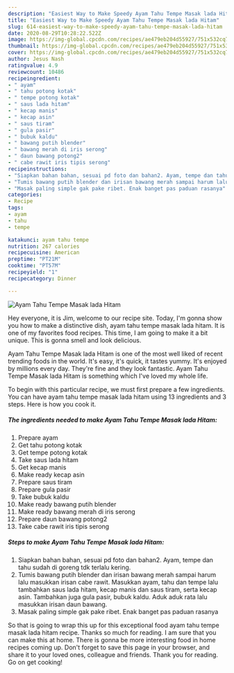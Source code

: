 ```yaml
---
description: "Easiest Way to Make Speedy Ayam Tahu Tempe Masak lada Hitam"
title: "Easiest Way to Make Speedy Ayam Tahu Tempe Masak lada Hitam"
slug: 614-easiest-way-to-make-speedy-ayam-tahu-tempe-masak-lada-hitam
date: 2020-08-29T10:28:22.522Z
image: https://img-global.cpcdn.com/recipes/ae479eb204d55927/751x532cq70/ayam-tahu-tempe-masak-lada-hitam-foto-resep-utama.jpg
thumbnail: https://img-global.cpcdn.com/recipes/ae479eb204d55927/751x532cq70/ayam-tahu-tempe-masak-lada-hitam-foto-resep-utama.jpg
cover: https://img-global.cpcdn.com/recipes/ae479eb204d55927/751x532cq70/ayam-tahu-tempe-masak-lada-hitam-foto-resep-utama.jpg
author: Jesus Nash
ratingvalue: 4.9
reviewcount: 10486
recipeingredient:
- " ayam"
- " tahu potong kotak"
- " tempe potong kotak"
- " saus lada hitam"
- " kecap manis"
- " kecap asin"
- " saus tiram"
- " gula pasir"
- " bubuk kaldu"
- " bawang putih blender"
- " bawang merah di iris serong"
- " daun bawang potong2"
- " cabe rawit iris tipis serong"
recipeinstructions:
- "Siapkan bahan bahan, sesuai pd foto dan bahan2. Ayam, tempe dan tahu sudah di goreng tdk terlalu kering."
- "Tumis bawang putih blender dan irisan bawang merah sampai harum lalu masukkan irisan cabe rawit. Masukkan ayam, tahu dan tempe lalu tambahkan saus lada hitam, kecap manis dan saus tiram, serta kecap asin. Tambahkan juga gula pasir, bubuk kaldu. Aduk aduk rata lalu masukkan irisan daun bawang."
- "Masak paling simple gak pake ribet. Enak banget pas paduan rasanya"
categories:
- Recipe
tags:
- ayam
- tahu
- tempe

katakunci: ayam tahu tempe 
nutrition: 267 calories
recipecuisine: American
preptime: "PT21M"
cooktime: "PT57M"
recipeyield: "1"
recipecategory: Dinner

---
```



![Ayam Tahu Tempe Masak lada Hitam](https://img-global.cpcdn.com/recipes/ae479eb204d55927/751x532cq70/ayam-tahu-tempe-masak-lada-hitam-foto-resep-utama.jpg)

Hey everyone, it is Jim, welcome to our recipe site. Today, I'm gonna show you how to make a distinctive dish, ayam tahu tempe masak lada hitam. It is one of my favorites food recipes. This time, I am going to make it a bit unique. This is gonna smell and look delicious.

Ayam Tahu Tempe Masak lada Hitam is one of the most well liked of recent trending foods in the world. It's easy, it's quick, it tastes yummy. It's enjoyed by millions every day. They're fine and they look fantastic. Ayam Tahu Tempe Masak lada Hitam is something which I've loved my whole life.




To begin with this particular recipe, we must first prepare a few ingredients. You can have ayam tahu tempe masak lada hitam using 13 ingredients and 3 steps. Here is how you cook it.

<!--inarticleads1-->

##### The ingredients needed to make Ayam Tahu Tempe Masak lada Hitam:

1. Prepare  ayam
1. Get  tahu potong kotak
1. Get  tempe potong kotak
1. Take  saus lada hitam
1. Get  kecap manis
1. Make ready  kecap asin
1. Prepare  saus tiram
1. Prepare  gula pasir
1. Take  bubuk kaldu
1. Make ready  bawang putih blender
1. Make ready  bawang merah di iris serong
1. Prepare  daun bawang potong2
1. Take  cabe rawit iris tipis serong




<!--inarticleads2-->

##### Steps to make Ayam Tahu Tempe Masak lada Hitam:

1. Siapkan bahan bahan, sesuai pd foto dan bahan2. Ayam, tempe dan tahu sudah di goreng tdk terlalu kering.
1. Tumis bawang putih blender dan irisan bawang merah sampai harum lalu masukkan irisan cabe rawit. Masukkan ayam, tahu dan tempe lalu tambahkan saus lada hitam, kecap manis dan saus tiram, serta kecap asin. Tambahkan juga gula pasir, bubuk kaldu. Aduk aduk rata lalu masukkan irisan daun bawang.
1. Masak paling simple gak pake ribet. Enak banget pas paduan rasanya




So that is going to wrap this up for this exceptional food ayam tahu tempe masak lada hitam recipe. Thanks so much for reading. I am sure that you can make this at home. There is gonna be more interesting food in home recipes coming up. Don't forget to save this page in your browser, and share it to your loved ones, colleague and friends. Thank you for reading. Go on get cooking!
